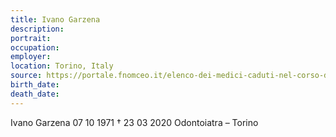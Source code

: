 ```yaml
---
title: Ivano Garzena
description: 
portrait: 
occupation: 
employer: 
location: Torino, Italy
source: https://portale.fnomceo.it/elenco-dei-medici-caduti-nel-corso-dellepidemia-di-covid-19/
birth_date: 
death_date: 
---
```




Ivano Garzena 07 10 1971 † 23 03 2020
Odontoiatra – Torino